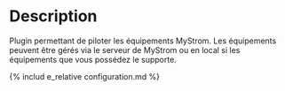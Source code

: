 Description
===
Plugin permettant de piloter les équipements MyStrom.
Les équipements peuvent être gérés via le serveur de MyStrom ou
en local si les équipements que vous possédez le supporte.

{% includ   e_relative configuration.md %}
